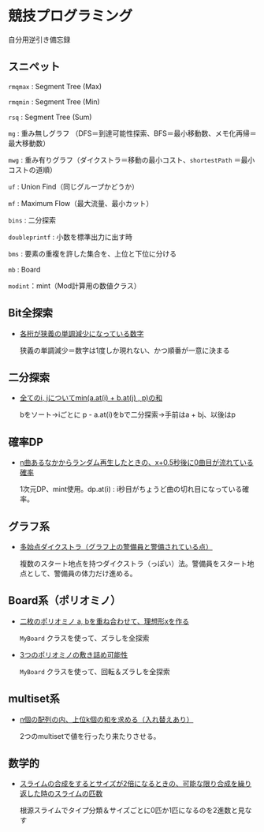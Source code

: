# 競技プログラミング

自分用逆引き備忘録

## スニペット

`rmqmax` : Segment Tree (Max)

`rmqmin` : Segment Tree (Min)

`rsq` : Segment Tree (Sum)

`mg` : 重み無しグラフ （DFS＝到達可能性探索、BFS＝最小移動数、メモ化再帰＝最大移動数）

`mwg` : 重み有りグラフ（ダイクストラ＝移動の最小コスト、`shortestPath` ＝最小コストの道順）

`uf` : Union Find（同じグループかどうか）

`mf` : Maximum Flow（最大流量、最小カット）

`bins` : 二分探索

`doubleprintf` : 小数を標準出力に出す時

`bms` : 要素の重複を許した集合を、上位と下位に分ける

`mb` : Board

`modint`：mint（Mod計算用の数値クラス）



## Bit全探索

* [各桁が狭義の単調減少になっている数字](abc321c.html)

    狭義の単調減少＝数字は1度しか現れない、かつ順番が一意に決まる

## 二分探索

* [全てのi, jについてmin(a.at(i) + b.at(j) , p)の和](abc321d.html)

    bをソート→iごとに p - a.at(i)をbで二分探索→手前はa + bj、以後はp 

## 確率DP

* [n曲あるなかからランダム再生したときの、x+0.5秒後に0曲目が流れている確率](abc323e.html)

    1次元DP、mint使用。dp.at(i) : i秒目がちょうど曲の切れ目になっている確率。

## グラフ系

* [多始点ダイクストラ（グラフ上の警備員と警備されている点）](abc305e.html)

    複数のスタート地点を持つダイクストラ（っぽい）法。警備員をスタート地点として、警備員の体力だけ進める。

## Board系（ポリオミノ）

* [二枚のポリオミノ a, bを重ね合わせて、理想形xを作る](abc307c.html)

    `MyBoard` クラスを使って、ズラしを全探索

* [3つのポリオミノの敷き詰め可能性](abc322d.html)

    `MyBoard` クラスを使って、回転＆ズラしを全探索

## multiset系

* [n個の配列の内、上位k個の和を求める（入れ替えあり）](abc306e.html)

    2つのmultisetで値を行ったり来たりさせる。

## 数学的

* [スライムの合成をするとサイズが2倍になるときの、可能な限り合成を繰り返した時のスライムの匹数](abc323d.html)

    根源スライムでタイプ分類＆サイズごとに0匹か1匹になるのを2進数と見なす
